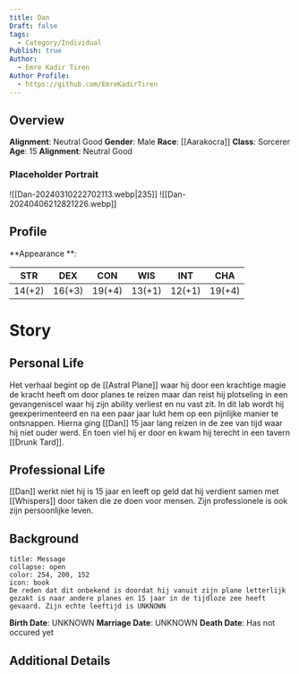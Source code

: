 ```yaml
---
title: Dan
Draft: false
tags:
  - Category/Individual
Publish: true
Author:
  - Emre Kadir Tiren
Author Profile:
  - https://github.com/EmreKadirTiren
---
```


## Overview
**Alignment**: Neutral Good
**Gender**: Male
**Race**: [[Aarakocra]] 
**Class**: Sorcerer
**Age**: 15
**Alignment**: Neutral Good


### Placeholder Portrait
![[Dan-20240310222702113.webp|235]]
![[Dan-20240406212821226.webp]]


## Profile
**Appearance **:

| STR    | DEX    | CON    | WIS    | INT    | CHA    |
| ------ | ------ | ------ | ------ | ------ | ------ |
| 14(+2) | 16(+3) | 19(+4) | 13(+1) | 12(+1) | 19(+4) |



# Story 
## Personal Life
Het verhaal begint op de [[Astral Plane]] waar hij door een krachtige magie de kracht heeft om door planes te reizen maar dan reist hij plotseling in een gevangeniscel waar hij zijn ability verliest en nu vast zit. In dit lab wordt hij geexperimenteerd en na een paar jaar lukt hem op een pijnlijke manier te ontsnappen. Hierna ging [[Dan]] 15 jaar lang reizen in de zee van tijd waar hij niet ouder werd. En toen viel hij er door en kwam hij terecht in een tavern [[Drunk Tard]].
## Professional Life
[[Dan]] werkt niet hij is 15 jaar en leeft op geld dat hij verdient samen met [[Whispers]] door taken die ze doen voor mensen. Zijn professionele is ook zijn persoonlijke leven.



## Background
```ad-warning
title: Message
collapse: open
color: 254, 200, 152
icon: book
De reden dat dit onbekend is doordat hij vanuit zijn plane letterlijk gezakt is naar andere planes en 15 jaar in de tijdloze zee heeft gevaard. Zijn echte leeftijd is UNKNOWN 
```

**Birth Date**: UNKNOWN 
**Marriage Date**: UNKNOWN 
**Death Date**: Has not occured yet
## Additional Details


